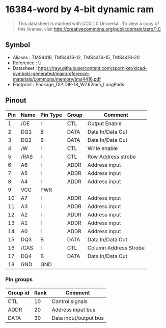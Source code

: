 # 16384-word by 4-bit dynamic ram

> This datasheet is marked with CC0 1.0
> Universal. To view a copy of this license, visit
> http://creativecommons.org/publicdomain/zero/1.0

## Symbol

* Aliases : TMS4416, TMS4416-12, TMS4416-15, TMS4416-20
* Reference : U
* Datasheet : https://raw.githubusercontent.com/sporniket/kicad-symbols-generated/main/reference-materials/commons/memory/tms4416.pdf
* Footprint : Package_DIP:DIP-18_W7.62mm_LongPads


## Pinout

|Pin|Name|Pin Type|Group|Comment|
|---|---|---|---|---|
|1|/OE|I|CTL|Output Enable|
|2|DQ1|B|DATA|Data In/Data Out|
|3|DQ2|B|DATA|Data In/Data Out|
|4|/W|I|CTL|Write enable|
|5|/RAS|I|CTL|Row Address strobe|
|6|A6|I|ADDR|Address input|
|7|A5|I|ADDR|Address input|
|8|A4|I|ADDR|Address input|
|9|VCC|PWR|||
|10|A7|I|ADDR|Address input|
|11|A3|I|ADDR|Address input|
|12|A2|I|ADDR|Address input|
|13|A1|I|ADDR|Address input|
|14|A0|I|ADDR|Address input|
|15|DQ3|B|DATA|Data In/Data Out|
|16|/CAS|I|CTL|Column Address Strobe|
|17|DQ4|B|DATA|Data In/Data Out|
|18|GND|GND|||


### Pin groups

|Group id|Rank|Comment|
|---|---|---|
|CTL|10|Control signals|
|ADDR|20|Address input bus|
|DATA|30|Data input/output bus|
